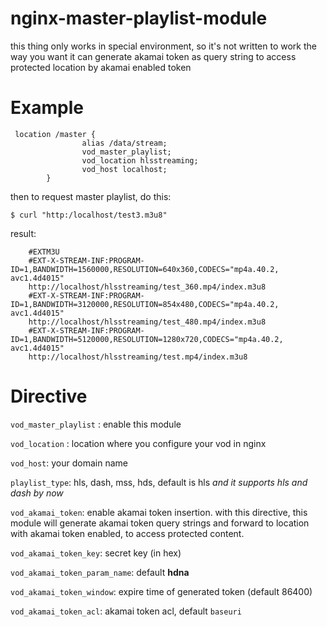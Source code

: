 # nginx-master-playlist-module

this thing only works in special environment, so it's not written to work the way you want
it can generate akamai token as query string to access protected location by akamai enabled token

# Example


```
 location /master {
                alias /data/stream;
                vod_master_playlist;
                vod_location hlsstreaming;
                vod_host localhost;
        }
```

then to request master playlist, do this:

```
$ curl "http:/localhost/test3.m3u8"
```

result:

```
	#EXTM3U
	#EXT-X-STREAM-INF:PROGRAM-ID=1,BANDWIDTH=1560000,RESOLUTION=640x360,CODECS="mp4a.40.2, avc1.4d4015"
	http://localhost/hlsstreaming/test_360.mp4/index.m3u8
	#EXT-X-STREAM-INF:PROGRAM-ID=1,BANDWIDTH=3120000,RESOLUTION=854x480,CODECS="mp4a.40.2, avc1.4d4015"
	http://localhost/hlsstreaming/test_480.mp4/index.m3u8
	#EXT-X-STREAM-INF:PROGRAM-ID=1,BANDWIDTH=5120000,RESOLUTION=1280x720,CODECS="mp4a.40.2, avc1.4d4015"
	http://localhost/hlsstreaming/test.mp4/index.m3u8	
```

# Directive


`vod_master_playlist` : enable this module

`vod_location` : location where you configure your vod in nginx

`vod_host`: your domain name

`playlist_type`: hls, dash, mss, hds, default is hls  *and it supports hls and dash by now*

`vod_akamai_token`: enable akamai token insertion. with this directive, this module will generate akamai token query strings and forward to location with akamai token enabled, to access protected content.

`vod_akamai_token_key`: secret key (in hex)

`vod_akamai_token_param_name`: default __hdna__

`vod_akamai_token_window`: expire time of generated token (default 86400)

`vod_akamai_token_acl`: akamai token acl, default `baseuri`




